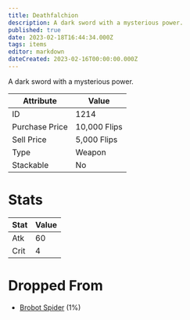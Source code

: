 ```yaml
---
title: Deathfalchion
description: A dark sword with a mysterious power.
published: true
date: 2023-02-18T16:44:34.000Z
tags: items
editor: markdown
dateCreated: 2023-02-16T00:00:00.000Z
---
```


A dark sword with a mysterious power.

|Attribute|Value|
|-|-|
|ID|1214|
|Purchase Price|10,000 Flips|
|Sell Price|5,000 Flips|
|Type|Weapon|
|Stackable|No|

# Stats
|Stat|Value|
|-|-|
|Atk|60|
|Crit|4|

# Dropped From
 * [Brobot Spider](/monsters/brobot-spider.md) (1%)
